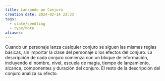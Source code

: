 ```yaml
---
title: Lanzando un Conjuro
creation date: 2024-02-14 23:33
tags:
  - state/seedling
  - type/note
aliases:
---
```


Cuando un personaje lanza cualquier conjuro se siguen las mismas reglas básicas, sin importar la clase del personaje o los efectos del conjuro.
La descripción de cada conjuro comienza con un bloque de información, incluyendo el nombre, nivel, escuela de magia, tiempo de lanzamiento, alcance, componentes y duración del conjuro. El resto de la descripción del conjuro analiza su efecto.












### 





### 


